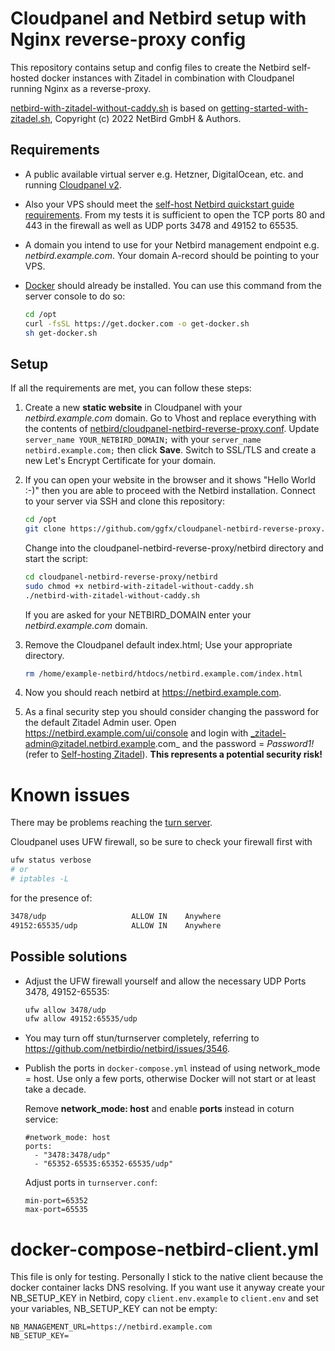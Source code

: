 # Cloudpanel and Netbird setup with Nginx reverse-proxy config

This repository contains setup and config files to create the Netbird self-hosted docker instances with Zitadel in combination with Cloudpanel running Nginx as a reverse-proxy.

[netbird-with-zitadel-without-caddy.sh](https://github.com/ggfx/cloudpanel-netbird-reverse-proxy/blob/main/netbird/netbird-with-zitadel-without-caddy.sh) is based on [getting-started-with-zitadel.sh](https://github.com/netbirdio/netbird/blob/main/infrastructure_files/getting-started-with-zitadel.sh), Copyright (c) 2022 NetBird GmbH & Authors.

## Requirements

* A public available virtual server e.g. Hetzner, DigitalOcean, etc. and running [Cloudpanel v2](https://www.cloudpanel.io/docs/v2/getting-started/).

* Also your VPS should meet the [self-host Netbird quickstart guide requirements](https://docs.netbird.io/selfhosted/selfhosted-quickstart#requirements). From my tests it is sufficient to open the TCP ports 80 and 443 in the firewall as well as UDP ports 3478 and 49152 to 65535.

* A domain you intend to use for your Netbird management endpoint e.g. _netbird.example.com_. Your domain A-record should be pointing to your VPS.

* [Docker](https://github.com/docker/docker-install) should already be installed. You can use this command from the server console to do so:
    ```sh
    cd /opt
    curl -fsSL https://get.docker.com -o get-docker.sh
    sh get-docker.sh
    ```

## Setup

If all the requirements are met, you can follow these steps:

1. Create a new **static website** in Cloudpanel with your _netbird.example.com_ domain. Go to Vhost and replace everything with the contents of [netbird/cloudpanel-netbird-reverse-proxy.conf](https://github.com/ggfx/cloudpanel-netbird-reverse-proxy/blob/main/netbird/cloudpanel-netbird-reverse-proxy.conf). Update `server_name YOUR_NETBIRD_DOMAIN;` with your `server_name netbird.example.com;` then click **Save**.
Switch to SSL/TLS and create a new Let's Encrypt Certificate for your domain.

1. If you can open your website in the browser and it shows "Hello World :-)" then you are able to proceed with the Netbird installation. Connect to your server via SSH and clone this repository:
    ```sh
    cd /opt
    git clone https://github.com/ggfx/cloudpanel-netbird-reverse-proxy.git
    ```
    Change into the cloudpanel-netbird-reverse-proxy/netbird directory and start the script:
    ```sh
    cd cloudpanel-netbird-reverse-proxy/netbird
    sudo chmod +x netbird-with-zitadel-without-caddy.sh
    ./netbird-with-zitadel-without-caddy.sh
    ```
    If you are asked for your NETBIRD_DOMAIN enter your _netbird.example.com_ domain.

1. Remove the Cloudpanel default index.html; Use your appropriate directory.
    ```sh
    rm /home/example-netbird/htdocs/netbird.example.com/index.html
    ```

1. Now you should reach netbird at https://netbird.example.com.

1. As a final security step you should consider changing the password for the default Zitadel Admin user. Open https://netbird.example.com/ui/console and login with _zitadel-admin@zitadel.netbird.example.com_ and the password = _Password1!_ (refer to [Self-hosting Zitadel](https://zitadel.com/docs/self-hosting/deploy/compose)). **This represents a potential security risk!**


# Known issues

There may be problems reaching the [turn server](https://github.com/netbirdio/netbird/issues/2567). 

Cloudpanel uses UFW firewall, so be sure to check your firewall first with
```sh
ufw status verbose
# or
# iptables -L
```
for the presence of:
```sh
3478/udp                   ALLOW IN    Anywhere
49152:65535/udp            ALLOW IN    Anywhere
```

## Possible solutions

* Adjust the UFW firewall yourself and allow the necessary UDP Ports 3478, 49152-65535:
    ```sh
    ufw allow 3478/udp
    ufw allow 49152:65535/udp
    ```

* You may turn off stun/turnserver completely, referring to https://github.com/netbirdio/netbird/issues/3546.

* Publish the ports in `docker-compose.yml` instead of using network_mode = host. Use only a few ports, otherwise Docker will not start or at least take a decade.

    Remove **network_mode: host** and enable **ports** instead in coturn service:
    ```env
    #network_mode: host
    ports:
      - "3478:3478/udp"
      - "65352-65535:65352-65535/udp"
    ```
    Adjust ports in `turnserver.conf`:
    ```env
    min-port=65352
    max-port=65535
    ```


# docker-compose-netbird-client.yml

This file is only for testing. Personally I stick to the native client because the docker container lacks DNS resolving. If you want use it anyway create your NB_SETUP_KEY in Netbird, copy `client.env.example` to `client.env` and set your variables, NB_SETUP_KEY can not be empty:
```env
NB_MANAGEMENT_URL=https://netbird.example.com
NB_SETUP_KEY=
```